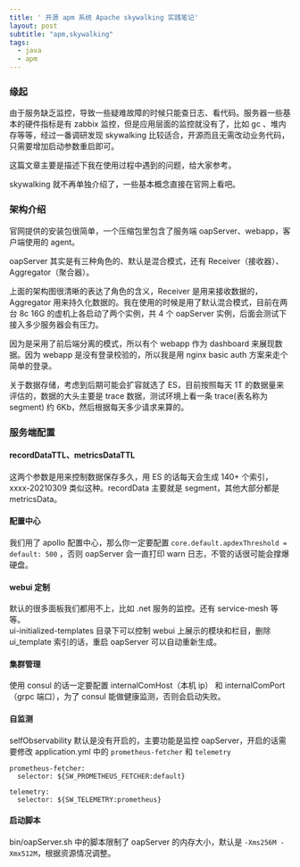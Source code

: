 ```yaml
---
title: ' 开源 apm 系统 Apache skywalking 实践笔记'
layout: post
subtitle: "apm,skywalking"
tags:
  - java
  - apm
---
```


### 缘起
由于服务缺乏监控，导致一些疑难故障的时候只能查日志、看代码。服务器一些基本的硬件指标是有 zabbix 监控，但是应用层面的监控就没有了，比如 gc 、堆内存等等，经过一番调研发现 skywalking 比较适合，开源而且无需改动业务代码，只需要增加启动参数重启即可。

这篇文章主要是描述下我在使用过程中遇到的问题，给大家参考。 

skywalking 就不再单独介绍了，一些基本概念直接在官网上看吧。



### 架构介绍
官网提供的安装包很简单，一个压缩包里包含了服务端 oapServer、webapp，客户端使用的  agent。

oapServer 其实是有三种角色的、默认是混合模式，还有 Receiver（接收器）、Aggregator（聚合器）。

[](https://skywalking.apache.org/assets/frame-v8.jpg?u=20200423)

上面的架构图很清晰的表达了角色的含义，Receiver 是用来接收数据的，Aggregator 用来持久化数据的。我在使用的时候是用了默认混合模式，目前在两台 8c 16G 的虚机上各启动了两个实例，共 4 个 oapServer 实例，后面会测试下接入多少服务器会有压力。

因为是采用了前后端分离的模式，所以有个 webapp 作为 dashboard 来展现数据。因为 webapp 是没有登录校验的，所以我是用  nginx basic auth 方案来走个简单的登录。

关于数据存储，考虑到后期可能会扩容就选了 ES，目前按照每天 1T 的数据量来评估的，数据的大头主要是 trace 数据，测试环境上看一条 trace(表名称为 segment) 约 6Kb，然后根据每天多少请求来算的。

### 服务端配置

#### recordDataTTL、metricsDataTTL 
这两个参数是用来控制数据保存多久，用 ES 的话每天会生成 140+ 个索引，xxxx-20210309 类似这种。recordData 主要就是 segment，其他大部分都是 metricsData。

#### 配置中心
我们用了 apollo 配置中心，那么你一定要配置 `core.default.apdexThreshold = default: 500` ，否则 oapServer 会一直打印 warn 日志，不管的话很可能会撑爆硬盘。

#### webui 定制
默认的很多面板我们都用不上，比如 .net 服务的监控。还有 service-mesh 等等。  
ui-initialized-templates 目录下可以控制 webui 上展示的模块和栏目，删除 ui_template 索引的话，重启 oapServer 可以自动重新生成。
####  集群管理
使用 consul 的话一定要配置 internalComHost（本机 ip） 和 internalComPort（grpc 端口），为了 consul 能做健康监测，否则会启动失败。
#### 自监测
selfObservability 默认是没有开启的，主要功能是监控 oapServer，开启的话需要修改 application.yml 中的 `prometheus-fetcher`  和 `telemetry`

```
prometheus-fetcher:
  selector: ${SW_PROMETHEUS_FETCHER:default}

telemetry:
  selector: ${SW_TELEMETRY:prometheus} 
```
#### 启动脚本
bin/oapServer.sh 中的脚本限制了 oapServer 的内存大小，默认是 `-Xms256M -Xmx512M`，根据资源情况调整。



